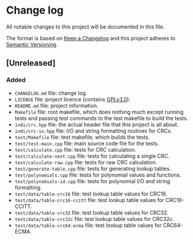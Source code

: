# Change log
All notable changes to this project will be documented in this file.

The format is based on [Keep a Changelog](http://keepachangelog.com/) 
and this project adheres to [Semantic Versioning](http://semver.org/).

## [Unreleased]
### Added
- `CHANGELOG.md` file: change log.
- `LICENSE` file: project licence (contains
  [GPLv3.0](https://www.gnu.org/licenses/gpl.html)).
- `README.md` file: project information.
- `Makefile` file: root makefile, which does nothing much except running
  tests and passing test commands to the test makefile to build the
  tests.
- `indi/crc.hpp` file: the actual header file that this project is all
  about.
- `indi/crc-io.hpp` file: I/O and string formatting routines for CRCs.
- `test/Makefile` file: test makefile, which builds the tests.
- `test/test-main.cpp` file: main source code file for the tests.
- `test/calculate.cpp` file: tests for CRC calculation.
- `test/calculate-next.cpp` file: tests for calculating a single CRC.
- `test/calculate-raw.cpp` file: tests for raw CRC calculation.
- `test/generate-table.cpp` file: tests for generating lookup tables.
- `test/polynomials.cpp` file: tests for polynomial values and
  functions.
- `test/polynomials-id.cpp` file: tests for polynomial I/O and string
  formatting.
- `test/data/table-crc16` file: test lookup table values for CRC16.
- `test/data/table-crc16-ccitt` file: test lookup table values for
  CRC16-CCITT.
- `test/data/table-crc32` file: test lookup table values for CRC32.
- `test/data/table-crc32c` file: test lookup table values for CRC32c.
- `test/data/table-crc64-ecma` file: test lookup table values for
  CRC64-ECMA.
